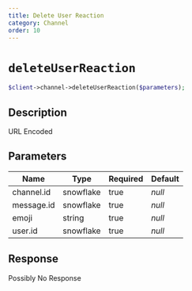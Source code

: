 ```yaml
---
title: Delete User Reaction
category: Channel
order: 10
---
```


# `deleteUserReaction`

```php
$client->channel->deleteUserReaction($parameters);
```

## Description

URL Encoded

## Parameters


Name | Type | Required | Default
--- | --- | --- | ---
channel.id | snowflake | true | *null*
message.id | snowflake | true | *null*
emoji | string | true | *null*
user.id | snowflake | true | *null*

## Response

Possibly No Response

